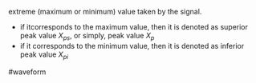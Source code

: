 extreme (maximum or minimum) value taken by the signal. 
- if itcorresponds to the maximum value, then it is denoted as superior peak value $X_{ps}$, or simply, peak value $X_p$ 
- if it corresponds to the minimum value, then it is denoted as inferior peak value $X_{pi}$

#waveform